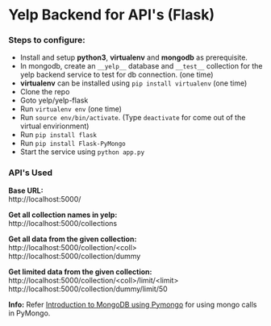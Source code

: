 # Yelp Backend for API's (Flask)

### Steps to configure:  
* Install and setup __python3__, __virtualenv__ and __mongodb__ as prerequisite.  
* In mongodb, create an `__yelp__` database and `__test__` collection for the yelp backend service to test for db connection. (one time)  
* __virtualenv__ can be installed using `pip install virtualenv` (one time)  
* Clone the repo  
* Goto yelp/yelp-flask  
* Run `virtualenv env` (one time)  
* Run `source env/bin/activate`. (Type `deactivate` for come out of the virtual envirionment)  
* Run `pip install flask`  
* Run `pip install Flask-PyMongo`
* Start the service using `python app.py`  


### API's Used  
__Base URL:__  
http://localhost:5000/  

__Get all collection names in yelp:__  
http://localhost:5000/collections  

__Get all data from the given collection:__  
http://localhost:5000/collection/<coll\>  
http://localhost:5000/collection/dummy  

__Get limited data from the given collection:__  
http://localhost:5000/collection/<coll\>/limit/\<limit\>  
http://localhost:5000/collection/dummy/limit/50  



__Info:__
Refer [Introduction to MongoDB using Pymongo](http://altons.github.io/python/2013/01/21/gentle-introduction-to-mongodb-using-pymongo/) for using mongo calls in PyMongo.
